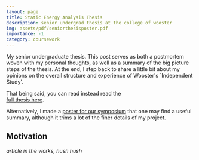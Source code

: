```yaml
---
layout: page
title: Static Energy Analysis Thesis 
description: senior undergrad thesis at the college of wooster 
img: assets/pdf/seniorthesisposter.pdf
importance: -1
category: coursework
---
```


My senior undergraduate thesis. 
This post serves as both a postmortem woven with my personal thoughts, as well as a summary of the big picture steps of the thesis. 
At the end, I step back to share a little bit about my opinions on the overall structure and experience of Wooster's `Independent Study'.

That being said, you can read instead read the  
[full thesis here]({{site.baseurl}}/assets/pdf/seniorthesis.pdf).

Alternatively, I made a [poster for our symposium]({{site.baseurl}}/assets/pdf/seniorthesis-poster.pdf) that one may find a useful summary, although it trims a lot of the finer details of my project.

## Motivation

*article in the works, hush hush*


